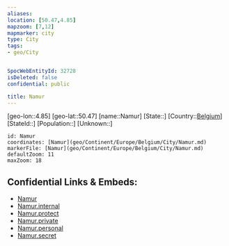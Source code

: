```yaml
---
aliases: 
location: [50.47,4.85]
mapzoom: [7,12] 
mapmarker: city 
type: City
tags:
- geo/City


SpocWebEntityId: 32728
isDeleted: false
confidential: public

title: Namur
---
```

[geo-lon::4.85]
[geo-lat::50.47]
[name::Namur]
[State::]
[Country::[Belgium](geo/Continent/Europe/Belgium.md)]
[StateId::]
[Population::]
[Unknown::]


```leaflet
id: Namur
coordinates: [Namur](geo/Continent/Europe/Belgium/City/Namur.md)
markerFile: [Namur](geo/Continent/Europe/Belgium/City/Namur.md)
defaultZoom: 11 
maxZoom: 18
```


## Confidential Links & Embeds: 
- [Namur](../../../../../../_public/geo/Continent/Europe/Belgium/City/Namur.md) 
- [Namur.internal](../../../../../../_internal/geo/Continent/Europe/Belgium/City/Namur.internal.md) 
- [Namur.protect](../../../../../../_protect/geo/Continent/Europe/Belgium/City/Namur.protect.md) 
- [Namur.private](../../../../../../_private/geo/Continent/Europe/Belgium/City/Namur.private.md) 
- [Namur.personal](../../../../../../_personal/geo/Continent/Europe/Belgium/City/Namur.personal.md) 
- [Namur.secret](../../../../../../_secret/geo/Continent/Europe/Belgium/City/Namur.secret.md) 
